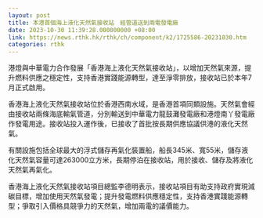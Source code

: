 ```yaml
---
layout: post
title: 本港首個海上液化天然氣接收站　經管道送到兩電發電廠
date: 2023-10-30 11:39:28.000000000 +08:00
link: https://news.rthk.hk/rthk/ch/component/k2/1725586-20231030.htm
categories: rthk
---
```


港燈與中華電力合作發展「香港海上液化天然氣接收站」，以增加天然氣來源，提升燃料供應之穩定性，支持香港實踐能源轉型，達至淨零排放，接收站已於本年7月正式啟用。

香港海上液化天然氣接收站位於香港西南水域，是香港首項同類設施。天然氣會經由接收站兩條海底輸氣管道，分別輸送到中華電力龍鼓灘發電廠和港燈南丫發電廠作發電用途。接收站投入運作後，已接收了首批按長期供應協議供港的液化天然氣。

有關設施包括全球最大的浮式儲存再氣化裝置船，船長345米、寬55米，儲存液化天然氣容量可達263000立方米，長期停泊在接收站，用於接收、儲存及將液化天然氣再氣化。

香港海上液化天然氣接收站項目總監李德明表示，接收站項目有助支持政府實現減碳目標，增加使用天然氣發電；提升發電燃料供應穩定性，支持香港實踐能源轉型；爭取引入價格具競爭力的天然氣，增加兩電的議價能力。
